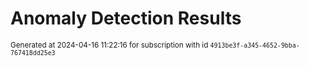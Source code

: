 # Anomaly Detection Results


<sup>Generated at 2024-04-16 11:22:16 for subscription with id `4913be3f-a345-4652-9bba-767418dd25e3`</sup>
